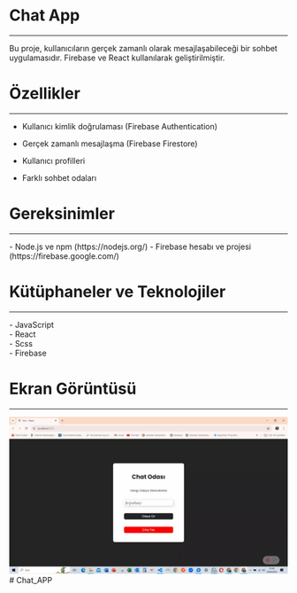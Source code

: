 <h1>Chat App </h1>
<hr>
Bu proje, kullanıcıların gerçek zamanlı olarak mesajlaşabileceği bir sohbet uygulamasıdır. Firebase ve React kullanılarak geliştirilmiştir. <br>

<h1>Özellikler</h1>
<hr>

- Kullanıcı kimlik doğrulaması (Firebase Authentication) <br>

- Gerçek zamanlı mesajlaşma (Firebase Firestore) <br>

- Kullanıcı profilleri <br>

- Farklı sohbet odaları <br>

 <h1>Gereksinimler</h1>
<hr>
-  Node.js ve npm (https://nodejs.org/)
-  Firebase hesabı ve projesi (https://firebase.google.com/)

<h1>Kütüphaneler ve Teknolojiler</h1>
<hr>
-  JavaScript <br>
-  React <br>
-  Scss <br>
-  Firebase <br>

<h1>Ekran Görüntüsü</h1>
<hr>

![](images/Chat.gif)
#   C h a t _ A P P 
 
 